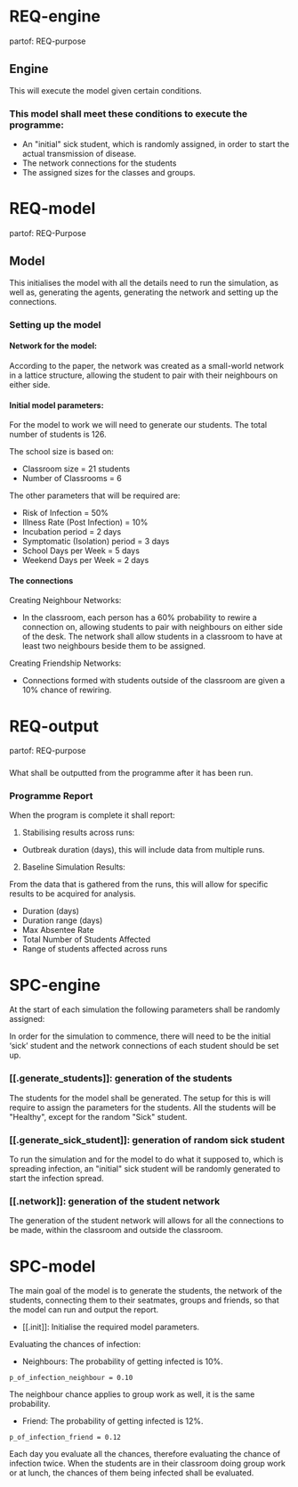 # REQ-engine
partof: REQ-purpose
###
## Engine
This will execute the model given certain conditions.

### This model shall meet these conditions to execute the programme:
- An "initial" sick student, which is randomly assigned, in order to start the actual transmission of disease.
- The network connections for the students
- The assigned sizes for the classes and groups.


# REQ-model
partof: REQ-Purpose
###
## Model


This initialises the model with all the details need to run the simulation, as well as, generating the agents, generating the network and setting up the connections. 

### Setting up the model 

#### Network for the model:

According to the paper, the network was created as a small-world network in a lattice structure, allowing the student to pair with their neighbours on either side.

#### Initial model parameters:

For the model to work we will need to generate our students. The total number of students is 126.

The school size is based on:

- Classroom size = 21 students
- Number of Classrooms = 6

The other parameters that will be required are:
- Risk of Infection = 50%
- Illness Rate (Post Infection) = 10%
- Incubation period = 2 days
- Symptomatic (Isolation) period = 3 days
- School Days per Week = 5 days
- Weekend Days per Week = 2 days

#### The connections

Creating Neighbour Networks:

- In the classroom, each person has a 60% probability to rewire a connection on, allowing students to pair with neighbours on either side of the desk. The network shall allow students in a classroom to have at least two neighbours beside them to be assigned.

Creating Friendship Networks:

- Connections formed with students outside of the classroom are given a 10% chance of rewiring.


# REQ-output
partof: REQ-purpose
###
What shall be outputted from the programme after it has been run.
### Programme Report

When the program is complete it shall report:
1. Stabilising results across runs:
- Outbreak duration (days), this will include data from multiple runs.
2. Baseline Simulation Results:

From the data that is gathered from the runs, this will allow for specific results to be acquired for analysis.
- Duration (days)
- Duration range (days)
- Max Absentee Rate 
- Total Number of Students Affected 
- Range of students affected across runs


# SPC-engine
At the start of each simulation the following parameters shall be randomly assigned: 

In order for the simulation to commence, there will need to be the initial ‘sick’ student and the network connections of each student should be set up.

### [[.generate_students]]: generation of the students
The students for the model shall be generated. The setup for this is will require to assign the parameters for the students. All the students will be "Healthy", except for the random "Sick" student. 

### [[.generate_sick_student]]: generation of random sick student

To run the simulation and for the model to do what it supposed to, which is spreading infection, an "initial" sick student will be randomly generated to start the infection spread.

### [[.network]]: generation of the student network
The generation of the student network will allows for all the connections to be made, within the classroom and outside the classroom.


# SPC-model

The main goal of the model is to generate the students, the network of the students, connecting them to their seatmates, groups and friends, so that the model can run and output the report.


- [[.init]]: Initialise the required model parameters.


Evaluating the chances of infection:

- Neighbours: The probability of getting infected is 10%.

`p_of_infection_neighbour = 0.10`

The neighbour chance applies to group work as well, it is the same probability.

- Friend: The probability of getting infected is 12%.

`p_of_infection_friend = 0.12`


Each day you evaluate all the chances, therefore evaluating the chance of infection twice. When the students are in their classroom doing group work or at lunch, the chances of them being infected shall be evaluated.